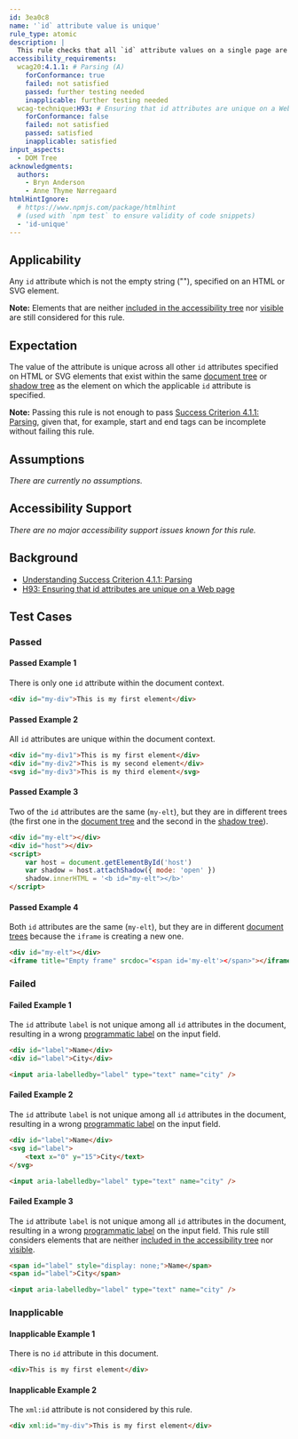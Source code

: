 ```yaml
---
id: 3ea0c8
name: '`id` attribute value is unique'
rule_type: atomic
description: |
  This rule checks that all `id` attribute values on a single page are unique.
accessibility_requirements:
  wcag20:4.1.1: # Parsing (A)
    forConformance: true
    failed: not satisfied
    passed: further testing needed
    inapplicable: further testing needed
  wcag-technique:H93: # Ensuring that id attributes are unique on a Web page
    forConformance: false
    failed: not satisfied
    passed: satisfied
    inapplicable: satisfied
input_aspects:
  - DOM Tree
acknowledgments:
  authors:
    - Bryn Anderson
    - Anne Thyme Nørregaard
htmlHintIgnore:
  # https://www.npmjs.com/package/htmlhint
  # (used with `npm test` to ensure validity of code snippets)
  - 'id-unique'
---
```


## Applicability

Any `id` attribute which is not the empty string (""), specified on an HTML or SVG element.

**Note:** Elements that are neither [included in the accessibility tree][] nor [visible][] are still considered for this rule.

## Expectation

The value of the attribute is unique across all other `id` attributes specified on HTML or SVG elements that exist within the same [document tree](https://dom.spec.whatwg.org/#document-trees) or [shadow tree](https://dom.spec.whatwg.org/#shadow-trees) as the element on which the applicable `id` attribute is specified.

**Note:** Passing this rule is not enough to pass [Success Criterion 4.1.1: Parsing](https://www.w3.org/TR/WCAG21/#parsing), given that, for example, start and end tags can be incomplete without failing this rule.

## Assumptions

_There are currently no assumptions._

## Accessibility Support

_There are no major accessibility support issues known for this rule._

## Background

- [Understanding Success Criterion 4.1.1: Parsing](https://www.w3.org/WAI/WCAG21/Understanding/parsing)
- [H93: Ensuring that id attributes are unique on a Web page](https://www.w3.org/WAI/WCAG21/Techniques/html/H93)

## Test Cases

### Passed

#### Passed Example 1

There is only one `id` attribute within the document context.

```html
<div id="my-div">This is my first element</div>
```

#### Passed Example 2

All `id` attributes are unique within the document context.

```html
<div id="my-div1">This is my first element</div>
<div id="my-div2">This is my second element</div>
<svg id="my-div3">This is my third element</svg>
```

#### Passed Example 3

Two of the `id` attributes are the same (`my-elt`), but they are in different trees (the first one in the [document tree](https://dom.spec.whatwg.org/#document-trees) and the second in the [shadow tree](https://dom.spec.whatwg.org/#shadow-trees)).

```html
<div id="my-elt"></div>
<div id="host"></div>
<script>
	var host = document.getElementById('host')
	var shadow = host.attachShadow({ mode: 'open' })
	shadow.innerHTML = '<b id="my-elt"></b>'
</script>
```

#### Passed Example 4

Both `id` attributes are the same (`my-elt`), but they are in different [document trees](https://dom.spec.whatwg.org/#document-trees) because the `iframe` is creating a new one.

```html
<div id="my-elt"></div>
<iframe title="Empty frame" srcdoc="<span id='my-elt'></span>"></iframe>
```

### Failed

#### Failed Example 1

The `id` attribute `label` is not unique among all `id` attributes in the document, resulting in a wrong [programmatic label][] on the input field.

```html
<div id="label">Name</div>
<div id="label">City</div>

<input aria-labelledby="label" type="text" name="city" />
```

#### Failed Example 2

The `id` attribute `label` is not unique among all `id` attributes in the document, resulting in a wrong [programmatic label][] on the input field.

```html
<div id="label">Name</div>
<svg id="label">
	<text x="0" y="15">City</text>
</svg>

<input aria-labelledby="label" type="text" name="city" />
```

#### Failed Example 3

The `id` attribute `label` is not unique among all `id` attributes in the document, resulting in a wrong [programmatic label][] on the input field. This rule still considers elements that are neither [included in the accessibility tree][] nor [visible][].

```html
<span id="label" style="display: none;">Name</span>
<span id="label">City</span>

<input aria-labelledby="label" type="text" name="city" />
```

### Inapplicable

#### Inapplicable Example 1

There is no `id` attribute in this document.

```html
<div>This is my first element</div>
```

#### Inapplicable Example 2

The `xml:id` attribute is not considered by this rule.

```html
<div xml:id="my-div">This is my first element</div>
```

[included in the accessibility tree]: #included-in-the-accessibility-tree 'Definition of included in the accessibility tree'
[programmatic label]: #programmatic-label 'Definition of programmatic label'
[visible]: #visible 'Definition of visible'
